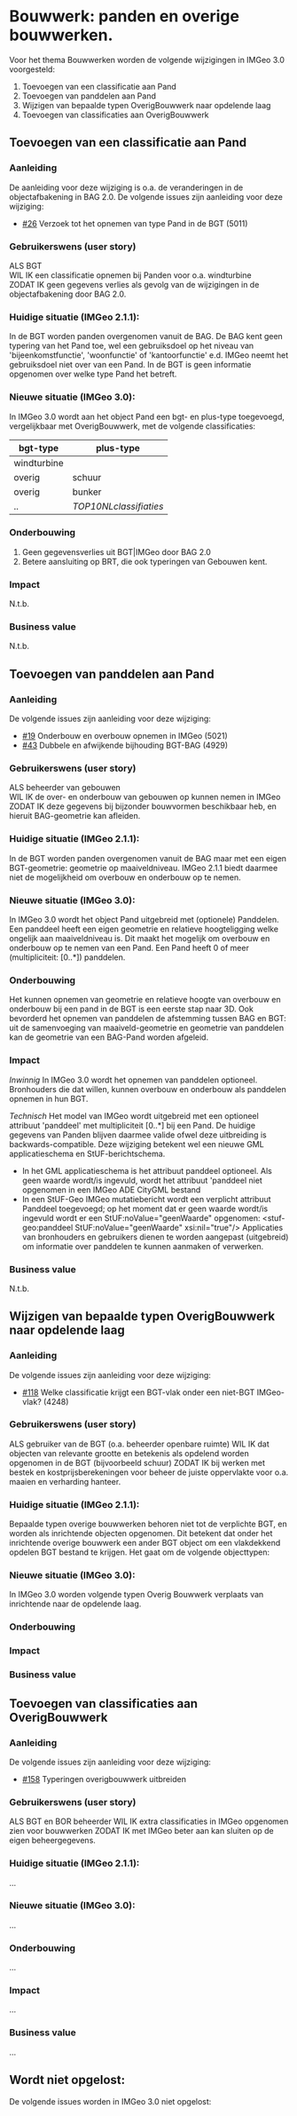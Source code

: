 # Bouwwerk: panden en overige bouwwerken.

Voor het thema Bouwwerken worden de volgende wijzigingen in IMGeo 3.0 voorgesteld:

1. Toevoegen van een classificatie aan Pand
2. Toevoegen van panddelen aan Pand
3. Wijzigen van bepaalde typen OverigBouwwerk naar opdelende laag
4. Toevoegen van classificaties aan OverigBouwwerk

## Toevoegen van een classificatie aan Pand

### Aanleiding
De aanleiding voor deze wijziging is o.a. de veranderingen in de objectafbakening in BAG 2.0.
De volgende issues zijn aanleiding voor deze wijziging: 
- [#26](/../../issues/26) Verzoek tot het opnemen van type Pand in de BGT (5011)

### Gebruikerswens (user story)

ALS BGT <br />
WIL IK een classificatie opnemen bij Panden voor o.a. windturbine <br />
ZODAT IK geen gegevens verlies als gevolg van de wijzigingen in de objectafbakening door BAG 2.0.

### Huidige situatie (IMGeo 2.1.1): 
In de BGT worden panden overgenomen vanuit de BAG. De BAG kent geen typering van het Pand toe, wel een gebruiksdoel op het niveau van 'bijeenkomstfunctie', 'woonfunctie' of 'kantoorfunctie' e.d. IMGeo neemt het gebruiksdoel niet over van een Pand. In de BGT is geen informatie opgenomen over welke type Pand het betreft.

### Nieuwe situatie (IMGeo 3.0):
In IMGeo 3.0 wordt aan het object Pand een bgt- en plus-type toegevoegd, vergelijkbaar met OverigBouwwerk, met de volgende classificaties:

| bgt-type | plus-type |
| -------- | --------- |
| windturbine |  |
| overig | schuur |
| overig | bunker  |
| .. | _TOP10NLclassifiaties_  |

### Onderbouwing
1. Geen gegevensverlies uit BGT|IMGeo door BAG 2.0
2. Betere aansluiting op BRT, die ook typeringen van Gebouwen kent.

### Impact
N.t.b.

### Business value 
N.t.b.

## Toevoegen van panddelen aan Pand

### Aanleiding

De volgende issues zijn aanleiding voor deze wijziging: 

- [#19](/../../issues/19) Onderbouw en overbouw opnemen in IMGeo (5021) 
- [#43](/../../issues/43) Dubbele en afwijkende bijhouding BGT-BAG (4929) 

### Gebruikerswens (user story)

ALS beheerder van gebouwen <br />
WIL IK de over- en onderbouw van gebouwen op kunnen nemen in IMGeo <br />
ZODAT IK deze gegevens bij bijzonder bouwvormen beschikbaar heb, en hieruit BAG-geometrie kan afleiden.

### Huidige situatie (IMGeo 2.1.1): 
In de BGT worden panden overgenomen vanuit de BAG maar met een eigen BGT-geometrie: geometrie op maaiveldniveau. 
IMGeo 2.1.1 biedt daarmee niet de mogelijkheid om overbouw en onderbouw op te nemen. 

### Nieuwe situatie (IMGeo 3.0):
In IMGeo 3.0 wordt het object Pand uitgebreid met (optionele) Panddelen. Een panddeel heeft een eigen geometrie en relatieve hoogteligging welke ongelijk aan maaiveldniveau is. Dit maakt het mogelijk om overbouw en onderbouw op te nemen van een Pand. Een Pand heeft 0 of meer (multipliciteit: [0..*]) panddelen.

### Onderbouwing
Het kunnen opnemen van geometrie en relatieve hoogte van overbouw en onderbouw bij een pand in de BGT is een eerste stap naar 3D. Ook bevorderd het opnemen van panddelen de afstemming tussen BAG en BGT: uit de samenvoeging van maaiveld-geometrie en geometrie van panddelen kan de geometrie van een BAG-Pand worden afgeleid. 

### Impact

_Inwinnig_
In IMGeo 3.0 wordt het opnemen van panddelen optioneel. Bronhouders die dat willen, kunnen overbouw en onderbouw als panddelen opnemen in hun BGT.

_Technisch_
Het model van IMGeo wordt uitgebreid met een optioneel attribuut 'panddeel' met multipliciteit [0..*] bij een Pand. De huidige gegevens van Panden blijven daarmee valide ofwel deze uitbreiding is backwards-compatible. Deze wijziging betekent wel een nieuwe GML applicatieschema en StUF-berichtschema.
- In het GML applicatieschema is het attribuut panddeel optioneel. Als geen waarde wordt/is ingevuld, wordt het attribuut 'panddeel niet opgenomen in een IMGeo ADE CityGML bestand
- In een StUF-Geo IMGeo mutatiebericht wordt een verplicht attribuut Panddeel toegevoegd; op het moment dat er geen waarde wordt/is ingevuld wordt er een StUF:noValue="geenWaarde" opgenomen: 
<stuf-geo:panddeel StUF:noValue="geenWaarde" xsi:nil="true"/>
Applicaties van bronhouders en gebruikers dienen te worden aangepast (uitgebreid) om informatie over panddelen te kunnen aanmaken of verwerken.

### Business value
N.t.b.


## Wijzigen van bepaalde typen OverigBouwwerk naar opdelende laag

### Aanleiding
De volgende issues zijn aanleiding voor deze wijziging: 
- [#118](/../../issues/118) Welke classificatie krijgt een BGT-vlak onder een niet-BGT IMGeo-vlak? (4248)

### Gebruikerswens (user story)

ALS gebruiker van de BGT (o.a. beheerder openbare ruimte)
WIL IK dat objecten van relevante grootte en betekenis als opdelend worden opgenomen in de BGT (bijvoorbeeld schuur)
ZODAT IK bij werken met bestek en kostprijsberekeningen voor beheer de juiste oppervlakte voor o.a. maaien en verharding hanteer.

### Huidige situatie (IMGeo 2.1.1): 
Bepaalde typen overige bouwwerken behoren niet tot de verplichte BGT, en worden als inrichtende objecten opgenomen. Dit betekent dat onder het inrichtende overige bouwwerk een ander BGT object om een vlakdekkend opdelen BGT bestand te krijgen. Het gaat om de volgende objecttypen:

### Nieuwe situatie (IMGeo 3.0):
In IMGeo 3.0 worden volgende typen Overig Bouwwerk verplaats van inrichtende naar de opdelende laag.

### Onderbouwing

### Impact

### Business value


## Toevoegen van classificaties aan OverigBouwwerk 

### Aanleiding

De volgende issues zijn aanleiding voor deze wijziging: 
- [#158](/../../issues/158) Typeringen overigbouwwerk uitbreiden

### Gebruikerswens (user story)

ALS BGT en BOR beheerder
WIL IK extra classificaties in IMGeo opgenomen zien voor bouwwerken
ZODAT IK met IMGeo beter aan kan sluiten op de eigen beheergegevens.

### Huidige situatie (IMGeo 2.1.1): 
...

### Nieuwe situatie (IMGeo 3.0):
...

### Onderbouwing
...

### Impact
...

### Business value
...


## Wordt niet opgelost:

De volgende issues worden in IMGeo 3.0 niet opgelost:



